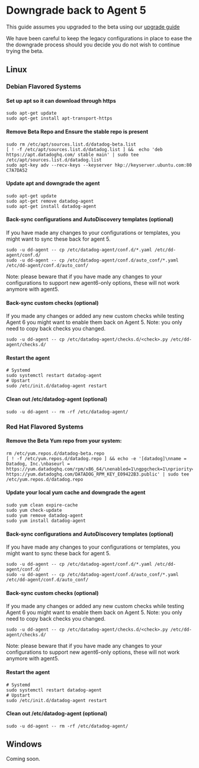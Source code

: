 # Downgrade back to Agent 5

This guide assumes you upgraded to the beta using our [upgrade guide][upgrade-guide]

We have been careful to keep the legacy configurations in place to ease the the
downgrade process should you decide you do not wish to continue trying the beta.

## Linux

### Debian Flavored Systems

#### Set up apt so it can download through https
```shell
sudo apt-get update
sudo apt-get install apt-transport-https
```

#### Remove Beta Repo and Ensure the stable repo is present
```shell
sudo rm /etc/apt/sources.list.d/datadog-beta.list
[ ! -f /etc/apt/sources.list.d/datadog.list ] &&  echo 'deb https://apt.datadoghq.com/ stable main' | sudo tee /etc/apt/sources.list.d/datadog.list
sudo apt-key adv --recv-keys --keyserver hkp://keyserver.ubuntu.com:80 C7A7DA52
```

#### Update apt and downgrade the agent
```shell
sudo apt-get update
sudo apt-get remove datadog-agent
sudo apt-get install datadog-agent
```

#### Back-sync configurations and AutoDiscovery templates (optional)
If you have made any changes to your configurations or templates, you might want
to sync these back for agent 5.

```shell
sudo -u dd-agent -- cp /etc/datadog-agent/conf.d/*.yaml /etc/dd-agent/conf.d/
sudo -u dd-agent -- cp /etc/datadog-agent/conf.d/auto_conf/*.yaml /etc/dd-agent/conf.d/auto_conf/
```

Note: please beware that if you have made any changes to your configurations to
support new agent6-only options, these will not work anymore with agent5.

#### Back-sync custom checks (optional)
If you made any changes or added any new custom checks while testing Agent 6 you might want
to enable them back on Agent 5. Note: you only need to copy back checks you changed.
```shell
sudo -u dd-agent -- cp /etc/datadog-agent/checks.d/<check>.py /etc/dd-agent/checks.d/
```

#### Restart the agent
```shell
# Systemd
sudo systemctl restart datadog-agent
# Upstart
sudo /etc/init.d/datadog-agent restart
```

#### Clean out /etc/datadog-agent (optional)
```shell
sudo -u dd-agent -- rm -rf /etc/datadog-agent/
```

### Red Hat Flavored Systems

#### Remove the Beta Yum repo from your system:
```shell
rm /etc/yum.repos.d/datadog-beta.repo
[ ! -f /etc/yum.repos.d/datadog.repo ] && echo -e '[datadog]\nname = Datadog, Inc.\nbaseurl = https://yum.datadoghq.com/rpm/x86_64/\nenabled=1\ngpgcheck=1\npriority=1\ngpgkey=https://yum.datadoghq.com/DATADOG_RPM_KEY.public\n       https://yum.datadoghq.com/DATADOG_RPM_KEY_E09422B3.public' | sudo tee /etc/yum.repos.d/datadog.repo
```

#### Update your local yum cache and downgrade the agent
```shell
sudo yum clean expire-cache
sudo yum check-update
sudo yum remove datadog-agent
sudo yum install datadog-agent
```

#### Back-sync configurations and AutoDiscovery templates (optional)
If you have made any changes to your configurations or templates, you might want
to sync these back for agent 5.
```shell
sudo -u dd-agent -- cp /etc/datadog-agent/conf.d/*.yaml /etc/dd-agent/conf.d/
sudo -u dd-agent -- cp /etc/datadog-agent/conf.d/auto_conf/*.yaml /etc/dd-agent/conf.d/auto_conf/
```

#### Back-sync custom checks (optional)
If you made any changes or added any new custom checks while testing Agent 6 you might want
to enable them back on Agent 5. Note: you only need to copy back checks you changed.
```shell
sudo -u dd-agent -- cp /etc/datadog-agent/checks.d/<check>.py /etc/dd-agent/checks.d/
```
Note: please beware that if you have made any changes to your configurations to
support new agent6-only options, these will not work anymore with agent5.

#### Restart the agent
```shell
# Systemd
sudo systemctl restart datadog-agent
# Upstart
sudo /etc/init.d/datadog-agent restart
```

#### Clean out /etc/datadog-agent (optional)
```shell
sudo -u dd-agent -- rm -rf /etc/datadog-agent/
```

## Windows

Coming soon.

[upgrade-guide]: upgrade.md
